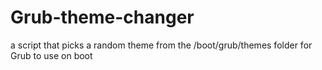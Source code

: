 # Grub-theme-changer
a script that picks a random theme from the /boot/grub/themes folder for Grub to use on boot
